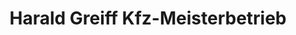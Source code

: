 ---
title: "Harald Greiff Kfz-Meisterbetrieb"
url: /wawern/harald-greiff-kfz-meisterbetrieb/
shop: Autowerkstatt
---